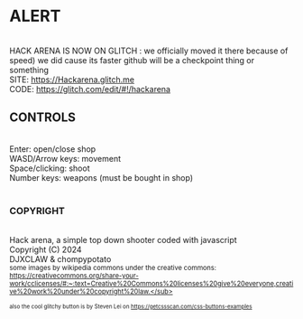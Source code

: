 <br> <h1>ALERT</h1>
<br> HACK ARENA IS NOW ON GLITCH : we officially moved it there because of speed) we did cause its faster github will be a checkpoint thing or something
<br> SITE: https://Hackarena.glitch.me
<br> CODE: https://glitch.com/edit/#!/hackarena
<br> <h2>CONTROLS</h2>
<br> Enter: open/close shop
<br> WASD/Arrow keys: movement
<br> Space/clicking: shoot
<br> Number keys: weapons (must be bought in shop)
<br> 
<br> <h3>COPYRIGHT</h3>
<br>Hack arena, a simple top down shooter coded with javascript
<br>    Copyright (C) 2024 
<br>DJXCLAW & chompypotato
<br><sub>some images by wikipedia commons under the creative commons:
https://creativecommons.org/share-your-work/cclicenses/#:~:text=Creative%20Commons%20licenses%20give%20everyone,creative%20work%20under%20copyright%20law.</sub>
<br>
<br><sub>also the cool glitchy button is by Steven Lei on https://getcssscan.com/css-buttons-examples</sub>
